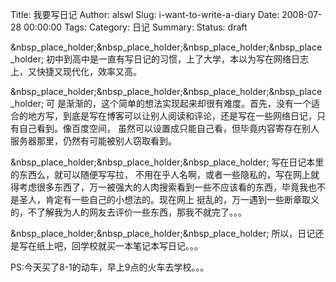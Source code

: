 Title: 我要写日记
Author: alswl
Slug: i-want-to-write-a-diary
Date: 2008-07-28 00:00:00
Tags: 
Category: 日记
Summary: 
Status: draft

&nbsp_place_holder;&nbsp_place_holder;&nbsp_place_holder;&nbsp_place_holder;
初中到高中是一直有写日记的习惯，上了大学，本以为写在网络日志上，又快捷又现代化，效率又高。

&nbsp_place_holder;&nbsp_place_holder;&nbsp_place_holder;&nbsp_place_holder; 可
是渐渐的，这个简单的想法实现起来却很有难度。首先，没有一个适合的地方写，到底是写在博客可以让别人阅读和评论，还是写在一些网络日记，只有自己看到。像百度空间，
虽然可以设置成只能自己看，但毕竟内容寄存在别人服务器那里，仍然有可能被别人窃取看到。

&nbsp_place_holder;&nbsp_place_holder;&nbsp_place_holder; 写在日记本里的东西么，就可以随便写写拉，
不用在乎人名啊，或者一些隐私的，写在网上就得考虑很多东西了，万一被强大的人肉搜索看到一些不应该看的东西，毕竟我也不是圣人，肯定有一些自己的小想法的。现在网上
挺乱的，万一遇到一些断章取义的，不了解我为人的网友去评价一些东西，那我不就完了。。。

&nbsp_place_holder;&nbsp_place_holder;&nbsp_place_holder;
所以，日记还是写在纸上吧，回学校就买一本笔记本写日记。。。

PS:今天买了8-1的动车，早上9点的火车去学校。。。

